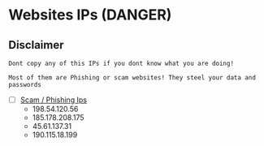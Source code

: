 # Websites IPs (DANGER)

## Disclaimer
```
Dont copy any of this IPs if you dont know what you are doing!

Most of them are Phishing or scam websites! They steel your data and passwords
```

- [ ] [Scam / Phishing Ips](https://github.com/NeikiDev/NeikiAnalytics/tree/main/results)
    - 198.54.120.56
    - 185.178.208.175
    - 45.61.137.31
    - 190.115.18.199